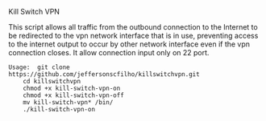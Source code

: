 Kill Switch VPN

This script allows all traffic from the outbound connection to the Internet to be redirected to the vpn network interface that is in use, preventing access to the internet output to occur by other network interface even if the vpn connection closes. It allow connection input only on 22 port.

```
Usage:  git clone https://github.com/jeffersonscfilho/killswitchvpn.git
	cd killswitchvpn
	chmod +x kill-switch-vpn-on
	chmod +x kill-switch-vpn-off
	mv kill-switch-vpn* /bin/
	./kill-switch-vpn-on
```
